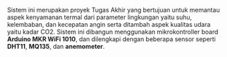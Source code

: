 Sistem ini merupakan proyek Tugas Akhir yang bertujuan untuk memantau aspek kenyamanan termal dari parameter lingkungan yaitu suhu, kelembaban, dan kecepatan angin serta ditambah aspek kualitas udara yaitu kadar CO2. Sistem ini dibangun menggunakan mikrokontroller board **Arduino MKR WiFi 1010**, dan dilengkapi dengan beberapa sensor seperti **DHT11**, **MQ135**, dan **anemometer**.
